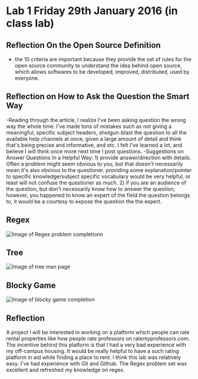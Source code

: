 # Lab 1  Friday 29th January 2016 (in class lab)

## Reflection On the Open Source Definition
- the 10 criteria are important because they provide the set of rules for the open source community to understand the idea behind open source, which allows softwares to be developed, improved, distributed, used by everyone.
## Reflection on How to Ask the Question the Smart Way
-Reading through the article, I realize I've been asking question the wrong way the whole time. I've made tons of mistakes such as not giving a meaningful, specific subject headers, shotgun-blast the question to all the available help channels at once, given a large amount of detail and think that's being precise and informative, and etc. I felt I've learned a lot, and believe I will think once more next time I post questions.
-Suggestions on Answer Questions In a Helpful Way: 1) provide answer/direction with details. Often a problem might seem obvious to you, but that doesn't necessarily mean it's also obvious to the questioner. providing some explanation/pointer to specific knowledge/subject specific vocabulary would be very helpful, or least will not confuse the questioner as much. 2) if you are an audience of the question, but don't necessarily know how to answer the question, however, you happened to know an expert of the field the question belongs to, it would be a courtesy to expose the question the the expert.
## Regex
![Image of Regex problem completionn](/regex.png)
## Tree
![Image of tree man page](/tree.png)
## Blocky Game
![Image of blocky game completion](/blockygame.png)
## Reflection
A project I will be interested in working on a platform which people can rate rental properties like how people rate professors on ratemyprofessors.com. The incentive behind this platform is that I had a very bad experience with my off-campus housing. It would be really helpful to have a such rating platform in aid while finding a place to rent.
I think this lab was relatively easy. I've had experience with Git and Github. The Regex problem set was excellent and refreshed my knowledge on regex.
